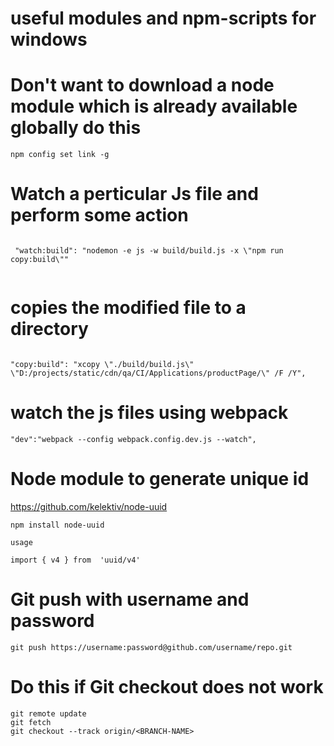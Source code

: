 # useful modules and npm-scripts for windows

# Don't want to download a node module which is already available globally do this

```
npm config set link -g

```

# Watch a perticular Js file and perform some action 

```

 "watch:build": "nodemon -e js -w build/build.js -x \"npm run copy:build\""
 
 ```
 
 # copies the modified file to a directory
 
 ```
 
 "copy:build": "xcopy \"./build/build.js\" \"D:/projects/static/cdn/qa/CI/Applications/productPage/\" /F /Y",
 
 ```
 
 # watch the js files using webpack
 
 ```
 "dev":"webpack --config webpack.config.dev.js --watch",
 ```
 
 # Node module to generate unique id 

https://github.com/kelektiv/node-uuid

 ```
 npm install node-uuid
 
 usage
 
 import { v4 } from  'uuid/v4'
 
 ```
# Git push with username and password

```
git push https://username:password@github.com/username/repo.git
```

# Do this if Git checkout does not work

```
git remote update
git fetch 
git checkout --track origin/<BRANCH-NAME>

```
